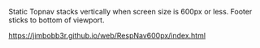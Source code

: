 
Static Topnav stacks vertically when screen size is 600px or less. Footer sticks to bottom of viewport. <br />

https://jimbobb3r.github.io/web/RespNav600px/index.html
